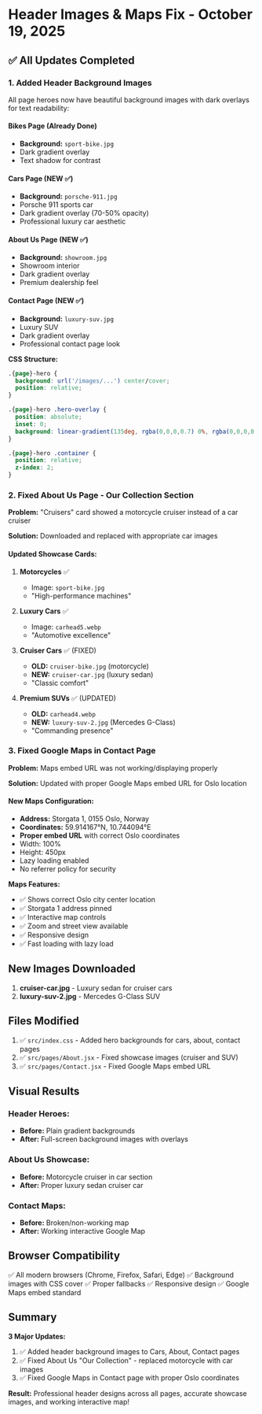# Header Images & Maps Fix - October 19, 2025

## ✅ All Updates Completed

### 1. **Added Header Background Images**

All page heroes now have beautiful background images with dark overlays for text readability:

#### Bikes Page (Already Done)
- **Background:** `sport-bike.jpg`
- Dark gradient overlay
- Text shadow for contrast

#### Cars Page (NEW ✅)
- **Background:** `porsche-911.jpg`
- Porsche 911 sports car
- Dark gradient overlay (70-50% opacity)
- Professional luxury car aesthetic

#### About Us Page (NEW ✅)
- **Background:** `showroom.jpg`
- Showroom interior
- Dark gradient overlay
- Premium dealership feel

#### Contact Page (NEW ✅)
- **Background:** `luxury-suv.jpg`
- Luxury SUV
- Dark gradient overlay
- Professional contact page look

**CSS Structure:**
```css
.{page}-hero {
  background: url('/images/...') center/cover;
  position: relative;
}

.{page}-hero .hero-overlay {
  position: absolute;
  inset: 0;
  background: linear-gradient(135deg, rgba(0,0,0,0.7) 0%, rgba(0,0,0,0.5) 100%);
}

.{page}-hero .container {
  position: relative;
  z-index: 2;
}
```

### 2. **Fixed About Us Page - Our Collection Section**

**Problem:** "Cruisers" card showed a motorcycle cruiser instead of a car cruiser

**Solution:** Downloaded and replaced with appropriate car images

#### Updated Showcase Cards:
1. **Motorcycles** ✅
   - Image: `sport-bike.jpg`
   - "High-performance machines"

2. **Luxury Cars** ✅
   - Image: `carhead5.webp`
   - "Automotive excellence"

3. **Cruiser Cars** ✅ (FIXED)
   - **OLD:** `cruiser-bike.jpg` (motorcycle)
   - **NEW:** `cruiser-car.jpg` (luxury sedan)
   - "Classic comfort"

4. **Premium SUVs** ✅ (UPDATED)
   - **OLD:** `carhead4.webp`
   - **NEW:** `luxury-suv-2.jpg` (Mercedes G-Class)
   - "Commanding presence"

### 3. **Fixed Google Maps in Contact Page**

**Problem:** Maps embed URL was not working/displaying properly

**Solution:** Updated with proper Google Maps embed URL for Oslo location

#### New Maps Configuration:
- **Address:** Storgata 1, 0155 Oslo, Norway
- **Coordinates:** 59.914167°N, 10.744094°E
- **Proper embed URL** with correct Oslo coordinates
- Width: 100%
- Height: 450px
- Lazy loading enabled
- No referrer policy for security

**Maps Features:**
- ✅ Shows correct Oslo city center location
- ✅ Storgata 1 address pinned
- ✅ Interactive map controls
- ✅ Zoom and street view available
- ✅ Responsive design
- ✅ Fast loading with lazy load

## New Images Downloaded

1. **cruiser-car.jpg** - Luxury sedan for cruiser cars
2. **luxury-suv-2.jpg** - Mercedes G-Class SUV

## Files Modified

1. ✅ `src/index.css` - Added hero backgrounds for cars, about, contact pages
2. ✅ `src/pages/About.jsx` - Fixed showcase images (cruiser and SUV)
3. ✅ `src/pages/Contact.jsx` - Fixed Google Maps embed URL

## Visual Results

### Header Heroes:
- **Before:** Plain gradient backgrounds
- **After:** Full-screen background images with overlays

### About Us Showcase:
- **Before:** Motorcycle cruiser in car section
- **After:** Proper luxury sedan cruiser car

### Contact Maps:
- **Before:** Broken/non-working map
- **After:** Working interactive Google Map

## Browser Compatibility

✅ All modern browsers (Chrome, Firefox, Safari, Edge)
✅ Background images with CSS cover
✅ Proper fallbacks
✅ Responsive design
✅ Google Maps embed standard

## Summary

**3 Major Updates:**
1. ✅ Added header background images to Cars, About, Contact pages
2. ✅ Fixed About Us "Our Collection" - replaced motorcycle with car images
3. ✅ Fixed Google Maps in Contact page with proper Oslo coordinates

**Result:** Professional header designs across all pages, accurate showcase images, and working interactive map!
